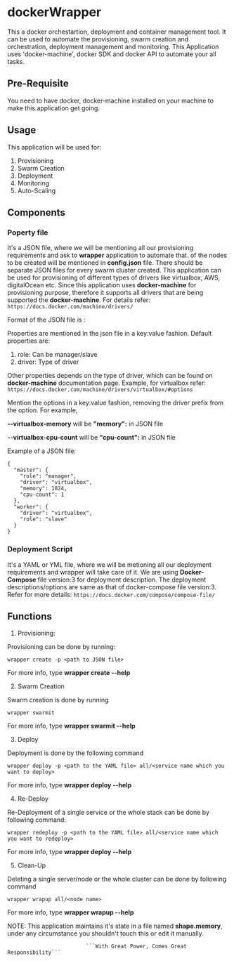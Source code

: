 # dockerWrapper
This a docker orchestartion, deployment and container management tool. It can be used to automate the provisioning, swarm creation and orchestration, deployment management and monitoring.
This Application uses 'docker-machine', docker SDK and docker API to automate your all tasks.

## Pre-Requisite
You need to have docker, docker-machine installed on your machine to make this application get going.

## Usage
This application will be used for:
1. Provisioning
2. Swarm Creation
3. Deployment
4. Monitoring
5. Auto-Scaling

## Components

### Poperty file

It's a JSON file, where we will be mentioning all our provisioning requirements and ask to **wrapper** application to automate that.  of the nodes to be created will be mentioned in **config.json** file.
There should be separate JSON files for every swarm cluster created. This application can be used for provisioning of different types of drivers like virtualbox, AWS, digitalOcean etc. Since this application uses **docker-machine** for provisioning purpose,
therefore it supports all drivers that are being supported the  **docker-machine**. For details refer:
                                ```https://docs.docker.com/machine/drivers/```

Format of the JSON file is <name of machine>:<properties of machine>

Properties are mentioned in the json file in a  key:value fashion. Default properties are:
1. role: Can be manager/slave
2. driver: Type of driver

Other properties depends on the type of driver, which can be found on **docker-machine** documentation page. Example, for virtualbox refer:
                            ```https://docs.docker.com/machine/drivers/virtualbox/#options```

Mention the options in a key:value fashion, removing the driver prefix from the option.
For example,

**--virtualbox-memory** will be **"memory":<value>** in JSON file

**--virtualbox-cpu-count** will be **"cpu-count":<value>** in JSON file

Example of a JSON file:

```
{
  "master": {
    "role": "manager",
    "driver": "virtualbox",
    "memory": 1024,
    "cpu-count": 1
  },
  "worker": {
    "driver": "virtualbox",
    "role": "slave"
  }
}
```

### Deployment Script

It's a YAML or YML file, where we will be metioning all our deployment requirements and wrapper will take care of it. We are using **Docker-Compose** file version:3 for deployment description.
The deployment descriptions/options are same as that of docker-compose file version:3. Refer for more details:
                        ```https://docs.docker.com/compose/compose-file/```


## Functions

1) Provisioning:

Provisioning can be done by running:

```wrapper create -p <path to JSON file>```

For more info, type **wrapper create --help**

2) Swarm Creation

Swarm creation is done by running

```wrapper swarmit```

For more info, type **wrapper swarmit --help**

3) Deploy

Deployment is done by the following command

```wrapper deploy -p <path to the YAML file> all/<service name which you want to deploy>```

For more info, type **wrapper deploy --help**

4) Re-Deploy

Re-Deployment of a single service or the whole stack can be done by following command:

```wrapper redeploy -p <path to the YAML file> all/<service name which you want to redeploy>```

For more info, type **wrapper deploy --help**

5) Clean-Up

Deleting a single server/node or the whole cluster can be done by following command

```wrapper wrapup all/<node name>```

For more info, type **wrapper wrapup --help**


NOTE: This application maintains it's state in a file named **shape.memory**, under any circumstance you shouldn't touch this or edit it manually.

                             ```With Great Power, Comes Great Responsibility```